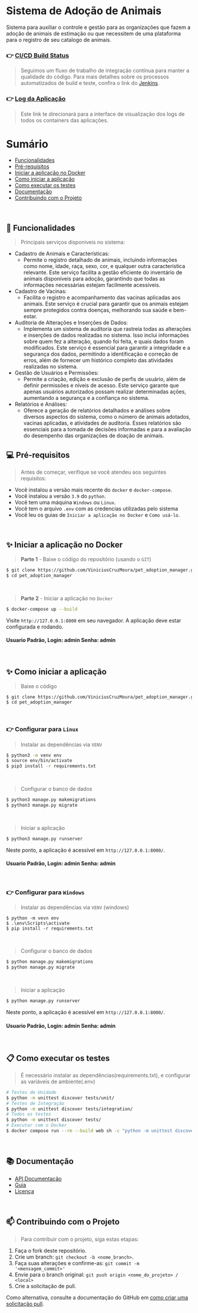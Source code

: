 # Sistema de Adoção de Animais

Sistema para auxiliar o controle e gestão para as organizações que fazem a adoção de animais de estimação ou que necessitem de uma plataforma para o registro de seu catalogo de animais.

### 👉 [CI/CD Build Status](http://127.0.0.1:8080/job/pet_adoption_manager/)
> Seguimos um fluxo de trabalho de integração contínua para manter a qualidade do código. Para mais detalhes sobre os processos automatizados de build e teste, confira o link do [Jenkins](http://127.0.0.1:8080/job/pet_adoption_manager/).

### 👉 [Log da Aplicação](http://127.0.0.1:9009)
> Este link te direcionará para a interface de visualização dos logs de todos os containers das aplicações.

# Sumário
- [Funcionalidades](#funcionalidades)
- [Pré-requisitos](#prerequisitos)
- [Iniciar a aplicação no Docker](#rundocker)
- [Como iniciar a aplicação](#runproject)
- [Como executar os testes](#runtests)
- [Documentação](#documentation)
- [Contribuindo com o Projeto](#contributing)

<br />

## 📜 Funcionalidades <a name="funcionalidades"></a>
> Principais serviços disponiveis no sistema:
- Cadastro de Animais e Características:
    - Permite o registro detalhado de animais, incluindo informações como nome, idade, raça, sexo, cor, e qualquer outra característica relevante. Este serviço facilita a gestão eficiente do inventário de animais disponíveis para adoção, garantindo que todas as informações necessárias estejam facilmente acessíveis.
- Cadastro de Vacinas:
    - Facilita o registro e acompanhamento das vacinas aplicadas aos animais. Este serviço é crucial para garantir que os animais estejam sempre protegidos contra doenças, melhorando sua saúde e bem-estar.
- Auditoria de Alterações e Inserções de Dados:
    - Implementa um sistema de auditoria que rastreia todas as alterações e inserções de dados realizadas no sistema. Isso inclui informações sobre quem fez a alteração, quando foi feita, e quais dados foram modificados. Este serviço é essencial para garantir a integridade e a segurança dos dados, permitindo a identificação e correção de erros, além de fornecer um histórico completo das atividades realizadas no sistema.
- Gestão de Usuários e Permissões:
    - Permite a criação, edição e exclusão de perfis de usuário, além de definir permissões e níveis de acesso. Este serviço garante que apenas usuários autorizados possam realizar determinadas ações, aumentando a segurança e a confiança no sistema.
- Relatórios e Análises:
    - Oferece a geração de relatórios detalhados e análises sobre diversos aspectos do sistema, como o número de animais adotados, vacinas aplicadas, e atividades de auditoria. Esses relatórios são essenciais para a tomada de decisões informadas e para a avaliação do desempenho das organizações de doação de animais.

## 💻 Pré-requisitos <a name="prerequisitos"></a>

> Antes de começar, verifique se você atendeu aos seguintes requisitos:
* Você instalou a versão mais recente do `docker` e `docker-compose`.
* Você instalou a versão `3.9` do `python`.
* Você tem uma máquina `Windows` ou `Linux`.
* Você tem o arquivo `.env` com as credencias utilizadas pelo sistema
* Você leu os guias de `Iniciar a aplicação no Docker` e `Como usá-lo`.

<br />

## ✨ Iniciar a aplicação no Docker <a name="rundocker"></a>

> **Parte 1** - Baixe o código do repositório (usando o `GIT`) 
```bash
$ git clone https://github.com/ViniciusCruzMoura/pet_adoption_manager.git
$ cd pet_adoption_manager
```

<br />

> **Parte 2** - Iniciar a aplicação no `Docker`
```bash
$ docker-compose up --build 
```

Visite `http://127.0.0.1:8000` em seu navegador. A aplicação deve estar configurada e rodando.
#### Usuario Padrão, Login: admin Senha: admin

<br />


## ✨ Como iniciar a aplicação <a name="runproject"></a>

> Baixe o código 
```bash
$ git clone https://github.com/ViniciusCruzMoura/pet_adoption_manager.git
$ cd pet_adoption_manager
```

<br />

### 👉 Configurar para `Linux`

> Instalar as dependências via `VENV`  
```bash
$ python3 -m venv env
$ source env/bin/activate
$ pip3 install -r requirements.txt
```

<br />

> Configurar o banco de dados
```bash
$ python3 manage.py makemigrations
$ python3 manage.py migrate
```

<br />

> Iniciar a aplicação
```bash
$ python3 manage.py runserver
```

Neste ponto, a aplicação é acessível em `http://127.0.0.1:8000/`. 
#### Usuario Padrão, Login: admin Senha: admin

<br />

### 👉 Configurar para `Windows` 

> Instalar as dependências via `VENV` (windows) 
```
$ python -m vevn env
$ .\env\Scripts\activate
$ pip install -r requirements.txt
```

<br />

> Configurar o banco de dados
```bash
$ python manage.py makemigrations
$ python manage.py migrate
```

<br />

> Iniciar a aplicação
```bash
$ python manage.py runserver
```

Neste ponto, a aplicação é acessível em `http://127.0.0.1:8000/`. 
#### Usuario Padrão, Login: admin Senha: admin

<br />

## 📋 Como executar os testes <a name="runtests"></a>

> É necessário instalar as dependências(requirements.txt), e configurar as variáveis de ambiente(.env)
```bash
# Testes de Unidade
$ python -m unittest discover tests/unit/
# Testes de Integração
$ python -m unittest discover tests/integration/
# Todos os testes
$ python -m unittest discover tests/
# Executar com o Docker
$ docker compose run --rm --build web sh -c "python -m unittest discover tests/"
```
<br />

## 📚 Documentação <a name="documentation"></a>
- [API Documentação](docs/)
- [Guia](docs/)
- [Licença](#license)
<br />

## 📫 Contribuindo com o Projeto <a name="contributing"></a>
> Para contribuir com o projeto, siga estas etapas:

1. Faça o fork deste repositório.
2. Crie um branch: `git checkout -b <nome_branch>`.
3. Faça suas alterações e confirme-as: `git commit -m '<mensagem_commit>'`
4. Envie para o branch original: `git push origin <nome_do_projeto> / <local>`
5. Crie a solicitação de pull.

Como alternativa, consulte a documentação do GitHub em [como criar uma solicitação pull](https://help.github.com/en/github/collaborating-with-issues-and-pull-requests/creating-a-pull-request).

<br />


